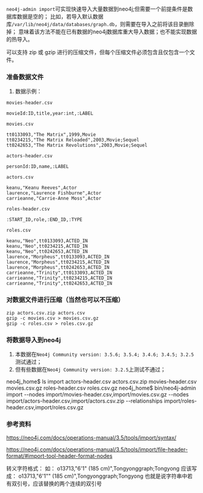 
`neo4j-admin import`可实现快速导入大量数据到neo4j;但需要一个前提条件是数据库数据是空的；
比如，若导入默认数据库`/var/lib/neo4j/data/databases/graph.db`，则需要在导入之前将该目录删除掉；
意味着该方法不能在已有数据的neo4j数据库重大导入数据；也不能实现数据的热导入。

可以支持 zip 或 gzip 进行的压缩文件，但每个压缩文件必须包含且仅包含一个文件。

### 准备数据文件
1. 数据示例：

`movies-header.csv`
```shell
movieId:ID,title,year:int,:LABEL
```

`movies.csv`
```shell
tt0133093,"The Matrix",1999,Movie
tt0234215,"The Matrix Reloaded",2003,Movie;Sequel
tt0242653,"The Matrix Revolutions",2003,Movie;Sequel
```

`actors-header.csv`

```shell
personId:ID,name,:LABEL
```

`actors.csv`

```shell
keanu,"Keanu Reeves",Actor
laurence,"Laurence Fishburne",Actor
carrieanne,"Carrie-Anne Moss",Actor
```

`roles-header.csv`
```shell
:START_ID,role,:END_ID,:TYPE
```

`roles.csv`
```shell
keanu,"Neo",tt0133093,ACTED_IN
keanu,"Neo",tt0234215,ACTED_IN
keanu,"Neo",tt0242653,ACTED_IN
laurence,"Morpheus",tt0133093,ACTED_IN
laurence,"Morpheus",tt0234215,ACTED_IN
laurence,"Morpheus",tt0242653,ACTED_IN
carrieanne,"Trinity",tt0133093,ACTED_IN
carrieanne,"Trinity",tt0234215,ACTED_IN
carrieanne,"Trinity",tt0242653,ACTED_IN
```

### 对数据文件进行压缩（当然也可以不压缩）
```shell
zip actors.csv.zip actors.csv
gzip -c movies.csv > movies.csv.gz
gzip -c roles.csv > roles.csv.gz

```

### 将数据导入到neo4j

1. 本数据在`Neo4j Community version: 3.5.6; 3.5.4; 3.4.6; 3.4.5; 3.2.5`测试通过；
2. 但有些数据在`Neo4j Community version: 3.2.5`上测试不通过；

neo4j_home$ ls import
actors-header.csv  actors.csv.zip  movies-header.csv  movies.csv.gz  roles-header.csv  roles.csv.gz
neo4j_home$ bin/neo4j-admin import --nodes import/movies-header.csv,import/movies.csv.gz --nodes import/actors-header.csv,import/actors.csv.zip --relationships import/roles-header.csv,import/roles.csv.gz


### 参考资料
https://neo4j.com/docs/operations-manual/3.5/tools/import/syntax/

https://neo4j.com/docs/operations-manual/3.5/tools/import/file-header-format/#import-tool-header-format-nodes

转义字符格式：
如： o13713,"6'1\" (185 cm)",Tongyonggraph;Tongyong
应该写成： o13713,"6'1"" (185 cm)",Tongyonggraph;Tongyong
也就是说字符串中若有双引号，应该替换的两个连续的双引号
